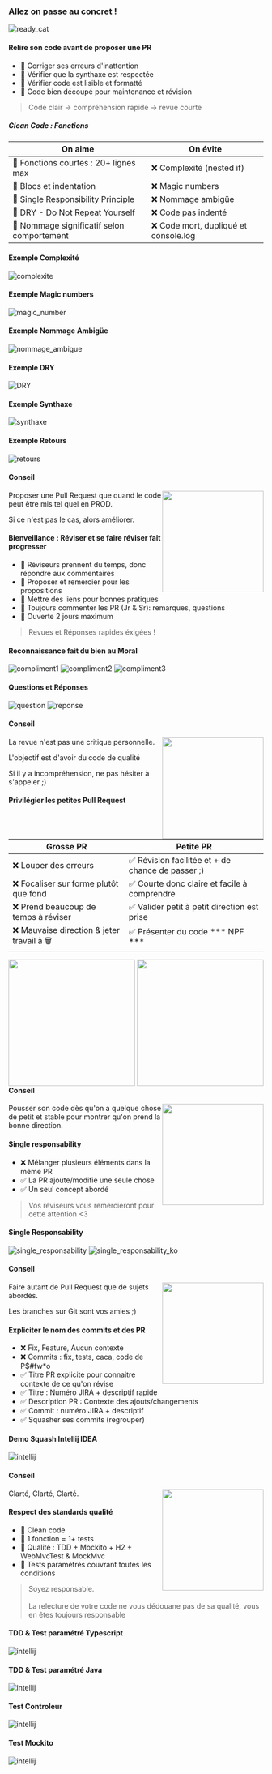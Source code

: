 ### Allez on passe au concret !
![ready_cat](https://media.giphy.com/media/CjmvTCZf2U3p09Cn0h/giphy.gif)


#### Relire son code avant de proposer une PR
* 🎯 Corriger ses erreurs d'inattention <!-- .element: class="fragment" -->
* 🎯 Vérifier que la synthaxe est respectée <!-- .element: class="fragment" -->
* 🎯 Vérifier code est lisible et formatté <!-- .element: class="fragment" -->
* 🎯 Code bien découpé pour maintenance et révision <!-- .element: class="fragment" -->
> Code clair -> compréhension rapide -> revue courte
<!-- .element: class="fragment" style="font-size:70%;" -->


##### Clean Code : Fonctions
| On aime        | On évite   |
| -------------- | ----------- |
| 🎯 Fonctions courtes : 20+ lignes max      | ❌ Complexité (nested if)             |
| 🎯 Blocs et indentation                    | ❌ Magic numbers                      |
| 🎯 Single Responsibility Principle         | ❌ Nommage ambigüe                    |
| 🎯 DRY - Do Not Repeat Yourself            | ❌ Code pas indenté                   |
| 🎯 Nommage significatif selon comportement | ❌ Code mort, dupliqué et console.log |
<!-- .element: style="font-size:70%;" -->


#### Exemple Complexité
![complexite](https://miro.medium.com/max/1400/1*scf22B_mqWuQhUonDI6TXA.png) <!-- .element height="60%" width="60%" -->


#### Exemple Magic numbers
![magic_number](https://miro.medium.com/max/1400/1*gi8iv6LYvdgRQ0veYtsxJQ.png)


#### Exemple Nommage Ambigüe
![nommage_ambigue](https://miro.medium.com/max/1400/1*69VzxUJxl3xy4jJc70HPlw.png)


#### Exemple DRY
![DRY](https://miro.medium.com/max/1400/1*z2PjUl_CgXyIh2KScg0Lzg.png) <!-- .element height="70%" width="70%" -->


#### Exemple Synthaxe
![synthaxe](https://miro.medium.com/max/1400/1*qvsZvhCby-oGpDn5QqWsyg.png) <!-- .element height="70%" width="70%" -->


#### Exemple Retours
![retours](https://miro.medium.com/max/1400/1*8lwNVd1GbTIbnMUrg8DZ5g.png) <!-- .element height="70%" width="70%" -->


#### Conseil 
<img style="float: right;"  width="200" height="200" src="/revue-code/assets/mr_net.png">

Proposer une Pull Request que quand le code peut être mis tel quel en PROD.<!-- .element: style="font-size:80%; color:orange" -->

Si ce n'est pas le cas, alors améliorer. <!-- .element: style="font-size:80%; color:orange" -->


#### Bienveillance : Réviser et se faire réviser fait progresser
* 🎯 Réviseurs prennent du temps, donc répondre aux commentaires <!-- .element: style="font-size:70%;" class="fragment" -->
* 🎯 Proposer et remercier pour les propositions <!-- .element: style="font-size:70%;" class="fragment" -->
* 🎯 Mettre des liens pour bonnes pratiques <!-- .element: style="font-size:70%;" class="fragment" -->
* 🎯 Toujours commenter les PR (Jr & Sr): remarques, questions <!-- .element: style="font-size:70%;" class="fragment" -->
* 🎯 Ouverte 2 jours maximum <!-- .element: style="font-size:70%;" class="fragment" -->
> Revues et Réponses rapides éxigées !
<!-- .element: style="font-size:90%;" class="fragment" -->


#### Reconnaissance fait du bien au Moral
![compliment1](/revue-code/assets/compliment3.PNG) <!-- .element height="70%" width="70%" -->
![compliment2](/revue-code/assets/compliment.PNG) <!-- .element height="70%" width="70%" -->
![compliment3](/revue-code/assets/compliment2.PNG) <!-- .element height="70%" width="70%" -->


#### Questions et Réponses
![question](/revue-code/assets/questions.PNG) <!-- .element height="70%" width="70%" -->
![reponse](/revue-code/assets/repondre.PNG) <!-- .element height="70%" width="70%" -->


#### Conseil 
<img style="float: right;"  width="200" height="200" src="/revue-code/assets/master_shifu.png">

La revue n'est pas une critique personnelle.<!-- .element: style="font-size:80%; color:orange" -->

L'objectif est d'avoir du code de qualité<!-- .element: style="font-size:80%; color:orange" -->

Si il y a incompréhension, ne pas hésiter à s'appeler ;)<!-- .element: style="font-size:80%; color:orange" -->


#### Privilégier les petites Pull Request 

| Grosse PR      | Petite PR   |
| -------------- | ----------- |
| ❌ Louper des erreurs                      | ✅ Révision facilitée et + de chance de passer ;)         |
| ❌ Focaliser sur forme plutôt que fond     | ✅ Courte donc claire et facile à comprendre              |
| ❌ Prend beaucoup de temps à réviser       | ✅ Valider petit à petit direction est prise              |
| ❌ Mauvaise direction & jeter travail à 🗑️ | ✅ Présenter du code *** NPF ***                          |
<!-- .element: style="font-size:60%;" -->
<img style="float: left;"  width="250" src="https://media.giphy.com/media/1JWbouY2SOSeQ/giphy.gif"> <!-- .element: class="fragment" -->
<img style="float: right;" width="250" src="https://media.giphy.com/media/RLW9YEaSBfBMt79fm4/giphy.gif"> <!-- .element: class="fragment" -->


#### Conseil 
<img style="float: right;"  width="200" height="200" src="/revue-code/assets/ant_man.png">

Pousser son code dès qu'on a quelque chose de petit et stable pour montrer qu'on prend la bonne direction.<!-- .element: style="color:orange" -->


#### Single responsability 
* ❌ Mélanger plusieurs éléments dans la même PR <!-- .element: class="fragment" -->
* ✅ La PR ajoute/modifie une seule chose <!-- .element: class="fragment" -->
* ✅ Un seul concept abordé <!-- .element: class="fragment" -->
> Vos réviseurs vous remercieront pour cette attention <3
<!-- .element: class="fragment" -->


#### Single Responsability
![single_responsability](/revue-code/assets/single_responsability.PNG) <!-- .element height="70%" width="70%" -->
![single_responsability_ko](/revue-code/assets/single_responsability_ko.PNG) <!-- .element height="70%" width="70%" -->


#### Conseil 
<img style="float: right;"  width="200" height="200" src="/revue-code/assets/spiderman.png">

Faire autant de Pull Request que de sujets abordés.<!-- .element: style="color:orange" -->

Les branches sur Git sont vos amies ;)<!-- .element: style="color:orange" -->


#### Expliciter le nom des commits et des PR
* ❌ Fix, Feature, Aucun contexte <!-- .element: class="fragment" style="font-size:70%;" -->
* ❌ Commits : fix, tests, caca, code de P$#fw*o <!-- .element: class="fragment" style="font-size:70%;" -->
* ✅ Titre PR explicite pour connaitre contexte de ce qu'on révise <!-- .element: class="fragment" style="font-size:70%;" -->
* ✅ Titre : Numéro JIRA + descriptif rapide <!-- .element: class="fragment" style="font-size:70%;" -->
* ✅ Description PR : Contexte des ajouts/changements <!-- .element: class="fragment" style="font-size:70%;" -->
* ✅ Commit : numéro JIRA + descriptif <!-- .element: class="fragment" style="font-size:70%;" -->
* ✅ Squasher ses commits (regrouper) <!-- .element: class="fragment" style="font-size:70%;" -->


#### Demo Squash Intellij IDEA
![intellij](/revue-code/assets/intellij.png)


#### Conseil 
<img style="float: right;"  width="200" height="200" src="/revue-code/assets/spiderman.png">

Clarté, Clarté, Clarté.<!-- .element: style="color:orange" -->


#### Respect des standards qualité
* 🎯 Clean code <!-- .element: class="fragment" style="font-size:80%;" -->
* 🎯 1 fonction = 1+ tests <!-- .element: class="fragment" style="font-size:80%;" -->
* 🎯 Qualité : TDD + Mockito + H2 + WebMvcTest & MockMvc<!-- .element: class="fragment" style="font-size:80%;" -->
* 🎯 Tests paramétrés couvrant toutes les conditions <!-- .element: class="fragment" style="font-size:80%;" -->
> Soyez responsable.\
>\
> La relecture de votre code ne vous dédouane pas de sa qualité, vous en êtes toujours responsable
<!-- .element: class="fragment" style="font-size:80%;" -->


#### TDD & Test paramétré Typescript
![intellij](/revue-code/assets/typescript_test_parametre.PNG)


#### TDD & Test paramétré Java
![intellij](/revue-code/assets/java_test_parametre.PNG)


#### Test Controleur
![intellij](/revue-code/assets/webmvctest_kotlin.PNG)


#### Test Mockito
![intellij](/revue-code/assets/mockito_kotlin.PNG)